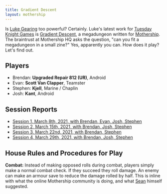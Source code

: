 ```yaml
---
title: Gradient Descent
layout: mothership
---
```


Is [Luke Gearing][luke] too powerful? Certainly. Luke's latest work for [Tuesday Knight Games][tnk] is [Gradient Descent][gd], a megadungeon written for [Mothership][]. The braintrust at Mothership HQ asks the question, "can you fit a megadungeon in a small zine?" Yes, apparently you can. How does it play? Let's find out.

## Players

- Brendan: **Upgraded Repair 812 (UR)**, Android
- Evan: **Scott Van Clapper**, Teamster
- Stephen: **Kjell**, Marine / Chaplin
- Josh: **Kant**, Android    

## Session Reports

- [Session 1, March 8th, 2021, with Brendan, Evan, Josh, Stephen](session-1)
- [Session 2, March 15th, 2021, with Brendan, Josh, Stephen](session-2)
- [Session 3, March 22nd, 2021, with Brendan, Stephen](session-3)
- [Session 4, March 29th, 2021, with Brendan, Josh, Stephen](session-4)


## House Rules and Procedures for Play

**Combat:** Instead of making opposed rolls during combat, players simply make a normal combat check. If they succeed they roll damage. An enemy can make an armour save to reduce the damage rolled by half. This is inline with what the online Mothership community is doing, and what [Sean][] himself suggested. 


[luke]: https://lukegearing.blot.im/
[gd]: https://www.mothershiprpg.com/gradient-descent
[tnk]: https://www.tuesdayknightgames.com/
[mothership]: https://www.mothershiprpg.com/
[sean]: https://www.failuretolerated.com/